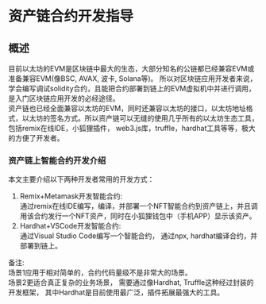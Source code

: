 # 资产链合约开发指导

## 概述
目前以太坊的EVM是区块链中最大的生态，大部分知名的公链都已经兼容EVM或准备兼容EVM(像BSC, AVAX, 波卡, Solana等)。 所以对区块链应用开发者来说，学会编写调试solidity合约，且能把合约部署到链上的EVM虚拟机中并进行调用，是入门区块链应用开发的必经途径。  
资产链也已经全面兼容以太坊的EVM，同时还兼容以太坊的接口，以太坊地址格式，以太坊的签名方式。所以资产链可以无缝的使用几乎所有的以太坊生态工具，包括remix在线IDE，小狐狸插件， web3.js库，truffle，hardhat工具等等，极大的方便了开发者。

### 资产链上智能合约开发介绍
本文主要介绍以下两种开发者常用的开发方式： 
1. Remix+Metamask开发智能合约:  
通过remix在线IDE编写，编译，并部署一个NFT智能合约到资产链上，并且调用该合约发行一个NFT资产，同时在小狐狸钱包中（手机APP）显示该资产。  
2. Hardhat+VSCode开发智能合约:   
通过Visual Studio Code编写一个智能合约， 通过npx, hardhat编译合约，并部署到链上。  

备注:  
场景1应用于相对简单的，合约代码量级不是非常大的场景。  
场景2更适合真正复杂的业务场景， 需要通过像Hardhat, Truffle这种经过封装的开发框架， 其中Hardhat是目前使用最广泛，插件拓展最强大的工具。  
 

